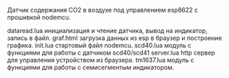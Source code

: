 Датчик содержания CO2 в воздухе под управлением esp8622 с прошивкой nodemcu.

dataread.lua    инициализация и чтение датчика, вывод на индикатор, запись в файл.
graf.html       загрузка данных из esp в браузер и построение графика.
init.lua        стартовый файл nodemcu.
scd40.lua       модуль с функциями для работы с датчиком scd40/scd41
server.lua      http сервер для управления устройством из браузера.
tm1637.lua      модуль с функциями для работы с семисегментым индикатором.
